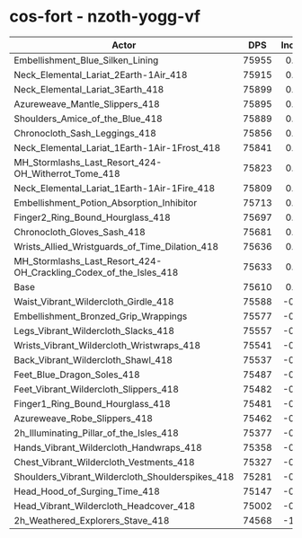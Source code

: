 # cos-fort - nzoth-yogg-vf
| Actor | DPS | Increase |
|---|:---:|:---:|
|Embellishment_Blue_Silken_Lining|75955|0.46%|
|Neck_Elemental_Lariat_2Earth-1Air_418|75915|0.40%|
|Neck_Elemental_Lariat_3Earth_418|75899|0.38%|
|Azureweave_Mantle_Slippers_418|75895|0.38%|
|Shoulders_Amice_of_the_Blue_418|75889|0.37%|
|Chronocloth_Sash_Leggings_418|75856|0.33%|
|Neck_Elemental_Lariat_1Earth-1Air-1Frost_418|75841|0.31%|
|MH_Stormlashs_Last_Resort_424-OH_Witherrot_Tome_418|75823|0.28%|
|Neck_Elemental_Lariat_1Earth-1Air-1Fire_418|75809|0.26%|
|Embellishment_Potion_Absorption_Inhibitor|75713|0.14%|
|Finger2_Ring_Bound_Hourglass_418|75697|0.12%|
|Chronocloth_Gloves_Sash_418|75681|0.09%|
|Wrists_Allied_Wristguards_of_Time_Dilation_418|75636|0.03%|
|MH_Stormlashs_Last_Resort_424-OH_Crackling_Codex_of_the_Isles_418|75633|0.03%|
|Base|75610|0.00%|
|Waist_Vibrant_Wildercloth_Girdle_418|75588|-0.03%|
|Embellishment_Bronzed_Grip_Wrappings|75577|-0.04%|
|Legs_Vibrant_Wildercloth_Slacks_418|75557|-0.07%|
|Wrists_Vibrant_Wildercloth_Wristwraps_418|75541|-0.09%|
|Back_Vibrant_Wildercloth_Shawl_418|75537|-0.10%|
|Feet_Blue_Dragon_Soles_418|75487|-0.16%|
|Feet_Vibrant_Wildercloth_Slippers_418|75482|-0.17%|
|Finger1_Ring_Bound_Hourglass_418|75481|-0.17%|
|Azureweave_Robe_Slippers_418|75462|-0.20%|
|2h_Illuminating_Pillar_of_the_Isles_418|75377|-0.31%|
|Hands_Vibrant_Wildercloth_Handwraps_418|75358|-0.33%|
|Chest_Vibrant_Wildercloth_Vestments_418|75327|-0.37%|
|Shoulders_Vibrant_Wildercloth_Shoulderspikes_418|75281|-0.44%|
|Head_Hood_of_Surging_Time_418|75147|-0.61%|
|Head_Vibrant_Wildercloth_Headcover_418|75002|-0.80%|
|2h_Weathered_Explorers_Stave_418|74568|-1.38%|
